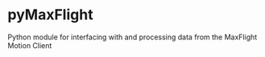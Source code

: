 # pyMaxFlight
Python module for interfacing with and processing data from the MaxFlight Motion Client
